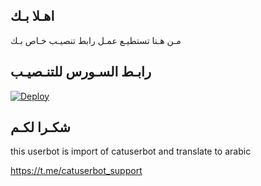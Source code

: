 ## اهـلا بـك
مـن هـنا تستطيـع عمـل رابط تنصيـب خـاص بـك

## رابـط السـورس للتنـصيـب

[![Deploy](https://www.herokucdn.com/deploy/button.svg)](https://heroku.com/deploy?template=https://github.com/abood10y/jmthon)

## شكـرا لكـم 


this userbot is import of catuserbot and translate to arabic

https://t.me/catuserbot_support
